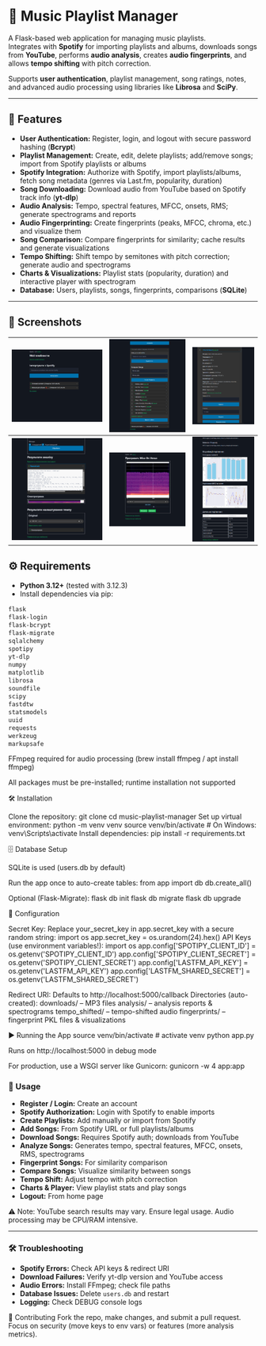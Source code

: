 # 🎵 Music Playlist Manager

A Flask-based web application for managing music playlists.  
Integrates with **Spotify** for importing playlists and albums, downloads songs from **YouTube**, performs **audio analysis**, creates **audio fingerprints**, and allows **tempo shifting** with pitch correction.  

Supports **user authentication**, playlist management, song ratings, notes, and advanced audio processing using libraries like **Librosa** and **SciPy**.

---

## 🚀 Features

- **User Authentication:** Register, login, and logout with secure password hashing (**Bcrypt**)  
- **Playlist Management:** Create, edit, delete playlists; add/remove songs; import from Spotify playlists or albums  
- **Spotify Integration:** Authorize with Spotify, import playlists/albums, fetch song metadata (genres via Last.fm, popularity, duration)  
- **Song Downloading:** Download audio from YouTube based on Spotify track info (**yt-dlp**)  
- **Audio Analysis:** Tempo, spectral features, MFCC, onsets, RMS; generate spectrograms and reports  
- **Audio Fingerprinting:** Create fingerprints (peaks, MFCC, chroma, etc.) and visualize them  
- **Song Comparison:** Compare fingerprints for similarity; cache results and generate visualizations  
- **Tempo Shifting:** Shift tempo by semitones with pitch correction; generate audio and spectrograms  
- **Charts & Visualizations:** Playlist stats (popularity, duration) and interactive player with spectrogram  
- **Database:** Users, playlists, songs, fingerprints, comparisons (**SQLite**)

---
## 📸 Screenshots

| ![Screen1](screens/screen1.png) | ![Screen2](screens/screen2.png) | ![Screen3](screens/screen3.png) |
|---------------------------------|---------------------------------|---------------------------------|
| ![Screen4](screens/screen4.png) | ![Screen5](screens/screen5.png) | ![Screen6](screens/screen6.png) |


## ⚙️ Requirements

- **Python 3.12+** (tested with 3.12.3)  
- Install dependencies via pip:

```text
flask
flask-login
flask-bcrypt
flask-migrate
sqlalchemy
spotipy
yt-dlp
numpy
matplotlib
librosa
soundfile
scipy
fastdtw
statsmodels
uuid
requests
werkzeug
markupsafe
```
FFmpeg required for audio processing (brew install ffmpeg / apt install ffmpeg)

All packages must be pre-installed; runtime installation not supported


🛠️ Installation

Clone the repository:
git clone <your-repo-url>
cd music-playlist-manager
Set up virtual environment:
python -m venv venv
source venv/bin/activate  # On Windows: venv\Scripts\activate
Install dependencies:
pip install -r requirements.txt


🗄️ Database Setup

SQLite is used (users.db by default)

Run the app once to auto-create tables:
from app import db
db.create_all()

Optional (Flask-Migrate):
flask db init
flask db migrate
flask db upgrade

🔧 Configuration

Secret Key: Replace your_secret_key in app.secret_key with a secure random string:
import os
app.secret_key = os.urandom(24).hex()
API Keys (use environment variables!):
import os
app.config['SPOTIPY_CLIENT_ID'] = os.getenv('SPOTIPY_CLIENT_ID')
app.config['SPOTIPY_CLIENT_SECRET'] = os.getenv('SPOTIPY_CLIENT_SECRET')
app.config['LASTFM_API_KEY'] = os.getenv('LASTFM_API_KEY')
app.config['LASTFM_SHARED_SECRET'] = os.getenv('LASTFM_SHARED_SECRET')

Redirect URI: Defaults to http://localhost:5000/callback
Directories (auto-created):
downloads/ – MP3 files
analysis/ – analysis reports & spectrograms
tempo_shifted/ – tempo-shifted audio
fingerprints/ – fingerprint PKL files & visualizations


▶️ Running the App
source venv/bin/activate  # activate venv
python app.py

Runs on http://localhost:5000
 in debug mode

For production, use a WSGI server like Gunicorn:
gunicorn -w 4 app:app

### 📝 Usage

- **Register / Login:** Create an account  
- **Spotify Authorization:** Login with Spotify to enable imports  
- **Create Playlists:** Add manually or import from Spotify  
- **Add Songs:** From Spotify URL or full playlists/albums  
- **Download Songs:** Requires Spotify auth; downloads from YouTube  
- **Analyze Songs:** Generates tempo, spectral features, MFCC, onsets, RMS, spectrograms  
- **Fingerprint Songs:** For similarity comparison  
- **Compare Songs:** Visualize similarity between songs  
- **Tempo Shift:** Adjust tempo with pitch correction  
- **Charts & Player:** View playlist stats and play songs  
- **Logout:** From home page  

⚠️ Note: YouTube search results may vary. Ensure legal usage. Audio processing may be CPU/RAM intensive.

---


### 🛠️ Troubleshooting

- **Spotify Errors:** Check API keys & redirect URI  
- **Download Failures:** Verify yt-dlp version and YouTube access  
- **Audio Errors:** Install FFmpeg; check file paths  
- **Database Issues:** Delete `users.db` and restart  
- **Logging:** Check DEBUG console logs

🤝 Contributing
Fork the repo, make changes, and submit a pull request. Focus on security (move keys to env vars) or features (more analysis metrics).
